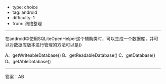 - type: choice
- tag: android
- difficulty:  1
- from: 网络整理

--------

在android中使用SQLiteOpenHelper这个辅助类时，可以生成一个数据库，并可以对数据库版本进行管理的方法可以是()

A、getWriteableDatabase()
B、getReadableDatabase()
C、getDatabase()
D、getAbleDatabase()

---------

答案：AB

